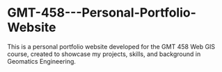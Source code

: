 # GMT-458---Personal-Portfolio-Website
This is a personal portfolio website developed for the GMT 458 Web GIS course, created to showcase my projects, skills, and background in Geomatics Engineering.
